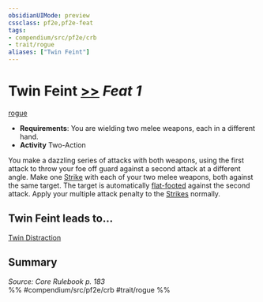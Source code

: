 ```yaml
---
obsidianUIMode: preview
cssclass: pf2e,pf2e-feat
tags:
- compendium/src/pf2e/crb
- trait/rogue
aliases: ["Twin Feint"]
---
```

# Twin Feint  [>>](../../rules/core-rulebook/chapter-9-playing-the-game.md#Actions "Two-Action") *Feat 1*  
[rogue](../../rules/traits/rogue.md)  

- **Requirements**: You are wielding two melee weapons, each in a different hand.
- **Activity** Two-Action

You make a dazzling series of attacks with both weapons, using the first attack to throw your foe off guard against a second attack at a different angle. Make one [Strike](../../rules/actions/strike.md) with each of your two melee weapons, both against the same target. The target is automatically [flat-footed](../../rules/conditions.md#Flat-footed) against the second attack. Apply your multiple attack penalty to the [Strikes](../../rules/actions/strike.md) normally.

## Twin Feint leads to...

[Twin Distraction](twin-distraction-apg.md)

## Summary

*Source: Core Rulebook p. 183*  
%% #compendium/src/pf2e/crb #trait/rogue %%